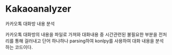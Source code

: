 # Kakaoanalyzer
카카오톡 대화방 내용 분석

카카오톡 대화방의 내용을 파일로 가져와 대화내용 중 시간관련된 불필요한 부분을
전처리를 통해 걸러내고 단어 하나하나 parsing하여 konlpy를 사용하여 대화 내용을
분석하는 코드이다.
